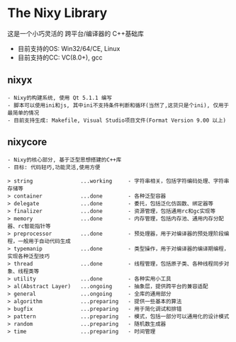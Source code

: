 #  The Nixy Library

这是一个小巧灵活的 跨平台/编译器的 C++基础库

* 目前支持的OS: Win32/64/CE, Linux
* 目前支持的CC: VC(8.0+), gcc

## nixyx

    - Nixy的构建系统, 使用 Qt 5.1.1 编写
    - 脚本可以使用ini和js, 其中ini不支持条件判断和循环(当然了,这货只是个ini), 仅用于最简单的情况
    - 目前支持生成: Makefile, Visual Studio项目文件(Format Version 9.00 以上)

## nixycore

    - Nixy的核心部分, 基于泛型思想搭建的C++库
    - 目标: 代码轻巧,功能灵活,使用方便

    > string	           ...working     - 字符串相关，包括字符编码处理、字符串存储等
    > container            ...done        - 各种泛型容器
    > delegate	           ...done        - 委托，包括泛化仿函数、绑定器等
    > finalizer            ...done        - 资源管理，包括通用rc和gc实现等
    > memory               ...done        - 内存管理，包括内存池、通用内存分配器、rc智能指针等
    > preprocessor	       ...done        - 预处理器，用于对编译器的预处理阶段编程，一般用于自动代码生成
    > typemanip	           ...done        - 类型操作，用于对编译器的编译期编程，实现各种泛型技巧
    > thread               ...done        - 线程管理，包括原子类、各种线程同步对象、线程类等
    > utility              ...done        - 各种实用小工具
    > al(Abstract Layer)   ...ongoing     - 抽象层，提供跨平台的兼容适配
    > general              ...ongoing     - 全库的通用部分
    > algorithm	           ...preparing   - 提供一些基本的算法
    > bugfix               ...preparing   - 用于简化调试和排错
    > pattern              ...preparing   - 模式，包括一部分可以通用化的设计模式
    > random               ...preparing   - 随机数生成器
    > time                 ...preparing   - 时间管理
